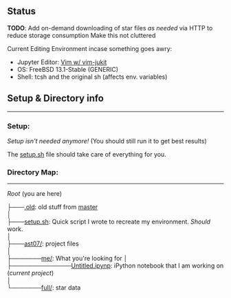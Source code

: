 ## Status
**TODO**: 
Add on-demand downloading of star files _as needed_ via HTTP to reduce storage consumption
Make this not cluttered


Current Editing Environment incase something goes awry:

* Jupyter Editor: [Vim w/ vim-jukit](https://github.com/luk400/vim-jukit)
* OS: FreeBSD 13.1-Stable (GENERIC)
* Shell: tcsh and the original sh (affects env. variables)


## Setup & Directory info
---
### Setup:
*Setup isn't needed anymore!* (You should still run it to get best results)

The [setup.sh](https://github.com/24jzhao/AST-07/blob/ethan/setup.sh) file should take care of everything for you. 

### Directory Map:
---
_Root_ (you are here)

├───[.old](https://github.com/24jzhao/AST-07/blob/ethan/.old/): old stuff from [master](https://github.com/24jzhao/AST-07/tree/main)  
│  
├───[setup.sh](https://github.com/24jzhao/AST-07/blob/ethan/setup.sh): Quick script I wrote to recreate my environment.  _Should_ work.  
│  
├───[ast07/](https://github.com/24jzhao/AST-07/tree/ethan/ast07): project files    
│  
├───────[me/](https://github.com/24jzhao/AST-07/tree/ethan/ast07/me): What you're looking for 
│  
├──────────────[Untitled.ipynp](https://github.com/24jzhao/AST-07/blob/ethan/ast07/me/Untitled.ipynp): iPython notebook that I am working on (*current project*)  
│  
└───────[full/](https://github.com/24jzhao/AST-07/tree/ethan/ast07/full): star data
<!-- can something be worse than /pol/?  /b/ is! -->
